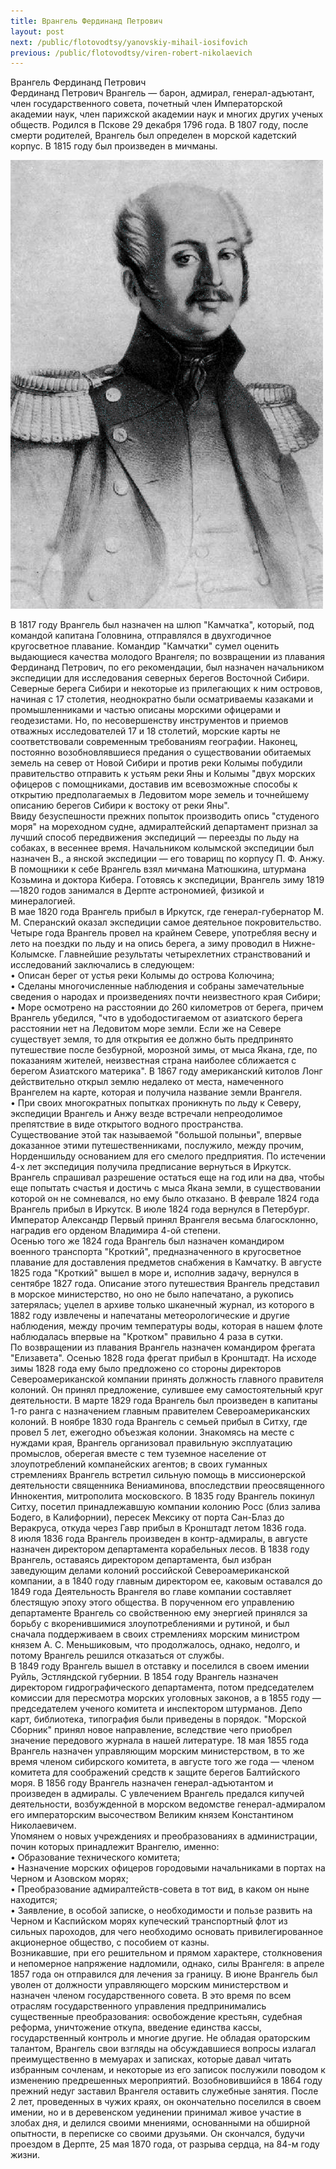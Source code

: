```yaml
---
title: Врангель Фердинанд Петрович
layout: post
next: /public/flotovodtsy/yanovskiy-mihail-iosifovich
previous: /public/flotovodtsy/viren-robert-nikolaevich
---
```


Врангель Фердинанд Петрович  
Фердинанд Петрович Врангель — барон, адмирал, генерал-адъютант, член государственного совета, почетный член Императорской академии наук, член парижской академии наук и многих других ученых обществ. Родился в Пскове 29 декабря 1796 года. В 1807 году, после смерти родителей, Врангель был определен в морской кадетский корпус. В 1815 году был произведен в мичманы.   
  

![](/assets/img/Vrangel.gif)  

  
В 1817 году Врангель был назначен на шлюп "Камчатка", который, под командой капитана Головнина, отправлялся в двухгодичное кругосветное плавание. Командир "Камчатки" сумел оценить выдающиеся качества молодого Врангеля; по возвращении из плавания Фердинанд Петрович, по его рекомендации, был назначен начальником экспедиции для исследования северных берегов Восточной Сибири. Северные берега Сибири и некоторые из прилегающих к ним островов, начиная с 17 столетия, неоднократно были осматриваемы казаками и промышленниками и частью описаны морскими офицерами и геодезистами. Но, по несовершенству инструментов и приемов отважных исследователей 17 и 18 столетий, морские карты не соответствовали современным требованиям географии. Наконец, постоянно возобновлявшиеся предания о существовании обитаемых земель на север от Новой Сибири и против реки Колымы побудили правительство отправить к устьям реки Яны и Колымы "двух морских офицеров с помощниками, доставив им всевозможные способы к открытию предполагаемых в Ледовитом море земель и точнейшему описанию берегов Сибири к востоку от реки Яны".  
Ввиду безуспешности прежних попыток производить опись "студеного моря" на мореходном судне, адмиралтейский департамент признал за лучший способ передвижения экспедиций — переезды по льду на собаках, в весеннее время. Начальником колымской экспедиции был назначен В., а янской экспедиции — его товарищ по корпусу П. Ф. Анжу. В помощники к себе Врангель взял мичмана Матюшкина, штурмана Козьмина и доктора Кибера. Готовясь к экспедиции, Врангель зиму 1819—1820 годов занимался в Дерпте астрономией, физикой и минералогией.   
В мае 1820 года Врангель прибыл в Иркутск, где генерал-губернатор М. М. Сперанский оказал экспедиции самое деятельное покровительство. Четыре года Врангель провел на крайнем Севере, употребляя весну и лето на поездки по льду и на опись берега, а зиму проводил в Нижне-Колымске. Главнейшие результаты четырехлетних странствований и исследований заключались в следующем:   
• Описан берег от устья реки Колымы до острова Колючина;   
• Сделаны многочисленные наблюдения и собраны замечательные сведения о народах и произведениях почти неизвестного края Сибири;   
• Море осмотрено на расстоянии до 260 километров от берега, причем Врангель убедился, "что в удободостигаемом от азиатского берега расстоянии нет на Ледовитом море земли. Если же на Севере существует земля, то для открытия ее должно быть предпринято путешествие после безбурной, морозной зимы, от мыса Якана, где, по показаниям жителей, неизвестная страна наиболее сближается с берегом Азиатского материка". В 1867 году американский китолов Лонг действительно открыл землю недалеко от места, намеченного Врангелем на карте, которая и получила название земли Врангеля.   
• При своих многократных попытках проникнуть по льду к Северу, экспедиции Врангель и Анжу везде встречали непреодолимое препятствие в виде открытого водного пространства.   
Существование этой так называемой "большой полыньи", впервые доказанное этими путешественниками, послужило, между прочим, Норденшильду основанием для его смелого предприятия. По истечении 4-х лет экспедиция получила предписание вернуться в Иркутск. Врангель спрашивал разрешение остаться еще на год или на два, чтобы еще попытать счастья и достичь с мыса Якана земли, в существовании которой он не сомневался, но ему было отказано. В феврале 1824 года Врангель прибыл в Иркутск. В июле 1824 года вернулся в Петербург. Император Александр Первый принял Врангеля весьма благосклонно, наградив его орденом Владимира 4-ой степени.   
Осенью того же 1824 года Врангель был назначен командиром военного транспорта "Кроткий", предназначенного в кругосветное плавание для доставления предметов снабжения в Камчатку. В августе 1825 года "Кроткий" вышел в море и, исполнив задачу, вернулся в сентябре 1827 года. Описание этого путешествия Врангель представил в морское министерство, но оно не было напечатано, а рукопись затерялась; уцелел в архиве только шканечный журнал, из которого в 1882 году извлечены и напечатаны метеорологические и другие наблюдения, между прочим температуры воды, которая в нашем флоте наблюдалась впервые на "Кротком" правильно 4 раза в сутки.   
По возвращении из плавания Врангель назначен командиром фрегата "Елизавета". Осенью 1828 года фрегат прибыл в Кронштадт. На исходе зимы 1828 года ему было предложено со стороны директоров Североамериканской компании принять должность главного правителя колоний. Он принял предложение, сулившее ему самостоятельный круг деятельности. В марте 1829 года Врангель был произведен в капитаны 1-го ранга с назначением главным правителем Североамериканских колоний. В ноябре 1830 года Врангель с семьей прибыл в Ситху, где провел 5 лет, ежегодно объезжая колонии. Знакомясь на месте с нуждами края, Врангель организовал правильную эксплуатацию промыслов, оберегая вместе с тем туземное население от злоупотреблений компанейских агентов; в своих гуманных стремлениях Врангель встретил сильную помощь в миссионерской деятельности священника Вениаминова, впоследствии преосвященного Иннокентия, митрополита московского. В 1835 году Врангель покинул Ситху, посетил принадлежавшую компании колонию Росс (близ залива Бодего, в Калифорнии), пересек Мексику от порта Сан-Блаз до Веракруса, откуда через Гавр прибыл в Кронштадт летом 1836 года.  
8 июля 1836 года Врангель произведен в контр-адмиралы, в августе назначен директором департамента корабельных лесов. В 1838 году Врангель, оставаясь директором департамента, был избран заведующим делами колоний российской Североамериканской компании, а в 1840 году главным директором ее, каковым оставался до 1849 года Деятельность Врангеля во главе компании составляет блестящую эпоху этого общества. В порученном его управлению департаменте Врангель со свойственною ему энергией принялся за борьбу с вкоренившимися злоупотреблениями и рутиной, и был сначала поддерживаем в своих стремлениях морским министром князем А. С. Меньшиковым, что продолжалось, однако, недолго, и потому Врангель решился отказаться от службы.   
В 1849 году Врангель вышел в отставку и поселился в своем имении Руйль, Эстляндской губернии. В 1854 году Врангель назначен директором гидрографического департамента, потом председателем комиссии для пересмотра морских уголовных законов, а в 1855 году — председателем ученого комитета и инспектором штурманов. Депо карт, библиотека, типография были приведены в порядок. "Морской Сборник" принял новое направление, вследствие чего приобрел значение передового журнала в нашей литературе. 18 мая 1855 года Врангель назначен управляющим морским министерством, в то же время членом сибирского комитета, в августе того же года — членом комитета для соображений средств к защите берегов Балтийского моря. В 1856 году Врангель назначен генерал-адъютантом и произведен в адмиралы. С увлечением Врангель предался кипучей деятельности, возбужденной в морском ведомстве генерал-адмиралом его императорским высочеством Великим князем Константином Николаевичем.  
Упомянем о новых учреждениях и преобразованиях в администрации, почин которых принадлежит Врангелю, именно:   
• Образование технического комитета;   
• Назначение морских офицеров городовыми начальниками в портах на Черном и Азовском морях;   
• Преобразование адмиралтейств-совета в тот вид, в каком он ныне находится;   
• Заявление, в особой записке, о необходимости и пользе развить на Черном и Каспийском морях купеческий транспортный флот из сильных пароходов, для чего необходимо основать привилегированное акционерное общество, с пособием от казны.   
Возникавшие, при его решительном и прямом характере, столкновения и непомерное напряжение надломили, однако, силы Врангеля: в апреле 1857 года он отправился для лечения за границу. В июне Врангель был уволен от должности управляющего морским министерством и назначен членом государственного совета. В это время по всем отраслям государственного управления предпринимались существенные преобразования: освобождение крестьян, судебная реформа, уничтожение откупа, введение единства кассы, государственный контроль и многие другие. Не обладая ораторским талантом, Врангель свои взгляды на обсуждавшиеся вопросы излагал преимущественно в мемуарах и записках, которые давал читать избранным сочленам, и некоторые из его записок послужили поводом к изменению предрешенных мероприятий. Возобновившийся в 1864 году прежний недуг заставил Врангеля оставить служебные занятия. После 2 лет, проведенных в чужих краях, он окончательно поселился в своем имении, но и в деревенском уединении принимал живое участие в злобах дня, и делился своими мнениями, основанными на обширной опытности, в переписке со своими друзьями. Он скончался, будучи проездом в Дерпте, 25 мая 1870 года, от разрыва сердца, на 84-м году жизни.  
 